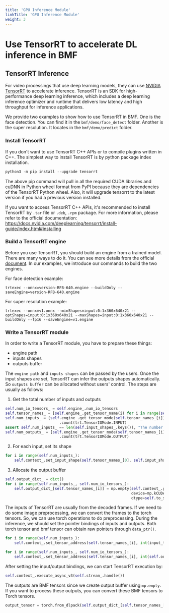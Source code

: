 ```yaml
---
title: 'GPU Inference Module'
linkTitle: 'GPU Inference Module'
weight: 3
---
```


# Use TensorRT to accelerate DL inference in BMF

## TensorRT Inference

For video processings that use deep learning models, they can use [NVIDIA TensorRT](https://developer.nvidia.com/tensorrt) to accelerate inference. TensorRT is an SDK for high-performance deep learning inference, which includes a deep learning inference optimizer and runtime that delivers low latency and high throughput for inference applications.

We provide two examples to show how to use TensorRT in BMF. One is the face detection. You can find it in the `bmf/demo/face_detect` folder. Another is the super resolution. It locates in the `bmf/demo/predict` folder.

### Install TensorRT

If you don't want to use TensorRT C++ APIs or to compile plugins written in C++. The simplest way to install TensorRT is by python package index installation.

```python
python3 -m pip install --upgrade tensorrt
```

The above pip command will pull in all the required CUDA libraries and cuDNN in Python wheel format from PyPI because they are dependencies of the TensorRT Python wheel. Also, it will upgrade tensorrt to the latest version if you had a previous version installed.

If you want to access TensorRT C++ APIs, it's recommended to install TensorRT by `.tar` file or `.deb`, `.rpm` package. For more information, please refer to the official documentation: https://docs.nvidia.com/deeplearning/tensorrt/install-guide/index.html#installing


### Build a TensorRT engine

Before you use TensorRT, you should build an engine from a trained model. There are many ways to do it. You can see more details from the official [document](https://docs.nvidia.com/deeplearning/tensorrt/developer-guide/index.html). In our examples, we introduce our commands to build the two engines.

For face detection example:
```
trtexec --onnx=version-RFB-640.engine --buildOnly --saveEngine=version-RFB-640.engine
```

For super resolution example:
```
trtexec --onnx=v1.onnx --minShapes=input:0:1x360x640x21 --optShapes=input:0:1x360x640x21 --maxShapes=input:0:1x360x640x21 --buildOnly --fp16 --saveEngine=v1.engine
```

### Write a TensorRT module

In order to write a TensorRT module, you have to prepare these things:

- engine path
- inputs shapes
- outputs buffer

The `engine path` and `inputs shapes` can be passed by the users. Once the input shapes are set, TensorRT can infer the outputs shapes automatically. So `outputs buffer` can be allocated without users' control. The steps are usually as follows:

1. Get the total number of inputs and outputs

```python
self.num_io_tensors_ = self.engine_.num_io_tensors
self.tensor_names_ = [self.engine_.get_tensor_name(i) for i in range(self.num_io_tensors_)]
self.num_inputs_ = [self.engine_.get_tensor_mode(self.tensor_names_[i]) for i in range(self.num_io_tensors_)] \
                        .count(trt.TensorIOMode.INPUT)
assert self.num_inputs_ == len(self.input_shapes_.keys()), "The number of input_shapes doesn't match the number of model's inputs."
self.num_outputs_ = [self.engine_.get_tensor_mode(self.tensor_names_[i]) for i in range(self.num_io_tensors_)] \
                        .count(trt.TensorIOMode.OUTPUT)
```

2. For each input, set its shape
```python
for i in range(self.num_inputs_):
    self.context_.set_input_shape(self.tensor_names_[0], self.input_shapes_[self.tensor_names_[0]])
```

3. Allocate the output buffer
```python
self.output_dict_ = dict()
for i in range(self.num_inputs_, self.num_io_tensors_):
    self.output_dict_[self.tensor_names_[i]] = mp.empty(self.context_.get_tensor_shape(self.tensor_names_[i]),
                                                        device=mp.kCUDA,
                                                        dtype=self.to_scalar_types(self.engine_.get_tensor_dtype(self.tensor_names_[i])))
```

The inputs of TensorRT are usually from the decoded frames. If we need to do some image preprocessing, we can convert the frames to the torch tensors. So, we can use torch operations to do preprocessing. During the inference, we should set the pointer bindings of inputs and outputs. Both torch tensor and bmf tensor can obtain raw pointers through `data_ptr()`.

```python
for i in range(self.num_inputs_):
    self.context_.set_tensor_address(self.tensor_names_[i], int(input_tensor.data_ptr()))

for i in range(self.num_inputs_, self.num_io_tensors_):
    self.context_.set_tensor_address(self.tensor_names_[i], int(self.output_dict_[self.tensor_names_[i]].data_ptr()))
```

After setting the input/output bindings, we can start TensorRT execution by:
```python
self.context_.execute_async_v3(self.stream_.handle())
```

The outputs are BMF tensors since we create output buffer using `mp.empty`. If you want to process these outputs, you can convert these BMF tensors to Torch tensors.
```python
output_tensor = torch.from_dlpack(self.output_dict_[self.tensor_names_[-1]])
```
